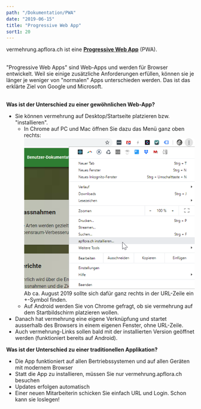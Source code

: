 ```yaml
---
path: "/Dokumentation/PWA"
date: "2019-06-15"
title: "Progressive Web App"
sort1: 20
---
```


vermehrung.apflora.ch ist eine [**Progressive Web App**](https://developers.google.com/web/progressive-web-apps) (PWA).<br/><br/>

"Progressive Web Apps" sind Web-Apps und werden für Browser entwickelt. Weil sie einige zusätzliche Anforderungen erfüllen, können sie je länger je weniger von "normalen" Apps unterschieden werden. Das ist das erklärte Ziel von Google und Microsoft.<br/><br/>

**Was ist der Unterschied zu einer gewöhnlichen Web-App?**
- Sie können vermehrung auf Desktop/Startseite platzieren bzw. "installieren". 
  - In Chrome auf PC und Mac öffnen Sie dazu das Menü ganz oben rechts:
    ![installieren](_media/installieren.png)
    Ab ca. August 2019 sollte sich dafür ganz rechts in der URL-Zeile ein +-Symbol finden.
  - Auf Android werden Sie von Chrome gefragt, ob sie vermehrung auf dem Startbildschirm platzieren wollen.
- Danach hat vermehrung eine eigene Verknüpfung und startet ausserhalb des Browsers in einem eigenen Fenster, ohne URL-Zeile.
- Auch vermehrung-Links sollen bald mit der installierten Version geöffnet werden (funktioniert bereits auf Android).<br/>

**Was ist der Unterschied zu einer traditionellen Applikation?**
- Die App funktioniert auf allen Bertriebssystemen und auf allen Geräten mit modernem Browser
- Statt die App zu installieren, müssen Sie nur vermehrung.apflora.ch besuchen
- Updates erfolgen automatisch
- Einer neuen Mitarbeiterin schicken Sie einfach URL und Login. Schon kann sie loslegen!